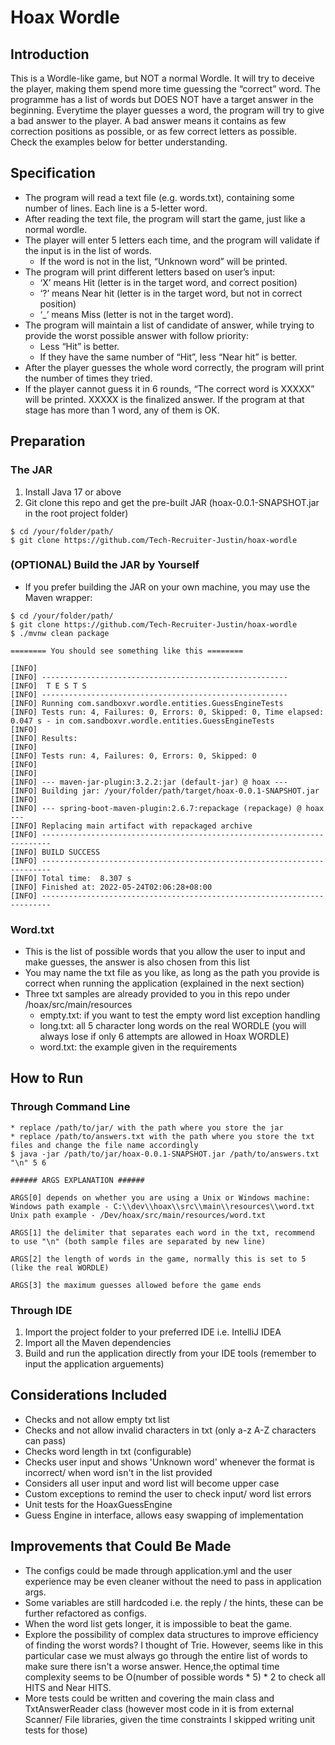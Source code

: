 # Hoax Wordle

## Introduction
This is a Wordle-like game, but NOT a normal Wordle. It will try to deceive the player, making them spend more time guessing the “correct” word. The programme has a list of words but DOES NOT have a target answer in the beginning. Everytime the player guesses a word, the program will try to give a bad answer to the player. A bad answer means it contains as few correction positions as possible, or as few correct letters as possible. Check the examples below for better understanding.

## Specification
- The program will read a text file (e.g. words.txt), containing some number of lines. Each
line is a 5-letter word.
- After reading the text file, the program will start the game, just like a normal wordle.
- The player will enter 5 letters each time, and the program will validate if the input is in the
list of words.
  - If the word is not in the list, “Unknown word” will be printed.
- The program will print different letters based on user’s input:
  - ‘X’ means Hit (letter is in the target word, and correct position)
  - ‘?’ means Near hit (letter is in the target word, but not in correct position)
  - ‘_’ means Miss (letter is not in the target word).
- The program will maintain a list of candidate of answer, while trying to provide the worst possible answer with follow priority:
  - Less “Hit” is better. 
  - If they have the same number of “Hit”, less “Near hit” is better.
- After the player guesses the whole word correctly, the program will print the number of
times they tried.
- If the player cannot guess it in 6 rounds, “The correct word is XXXXX” will be
printed. XXXXX is the finalized answer. If the program at that stage has more than 1 word, any of them is OK.

## Preparation

### The JAR
1. Install Java 17 or above
2. Git clone this repo and get the pre-built JAR (hoax-0.0.1-SNAPSHOT.jar in the root project folder)
```
$ cd /your/folder/path/
$ git clone https://github.com/Tech-Recruiter-Justin/hoax-wordle
```

### (OPTIONAL) Build the JAR by Yourself
- If you prefer building the JAR on your own machine, you may use the Maven wrapper:
```
$ cd /your/folder/path/
$ git clone https://github.com/Tech-Recruiter-Justin/hoax-wordle
$ ./mvnw clean package

======== You should see something like this ========

[INFO] 
[INFO] -------------------------------------------------------
[INFO]  T E S T S
[INFO] -------------------------------------------------------
[INFO] Running com.sandboxvr.wordle.entities.GuessEngineTests
[INFO] Tests run: 4, Failures: 0, Errors: 0, Skipped: 0, Time elapsed: 0.047 s - in com.sandboxvr.wordle.entities.GuessEngineTests
[INFO] 
[INFO] Results:
[INFO] 
[INFO] Tests run: 4, Failures: 0, Errors: 0, Skipped: 0
[INFO] 
[INFO] 
[INFO] --- maven-jar-plugin:3.2.2:jar (default-jar) @ hoax ---
[INFO] Building jar: /your/folder/path/target/hoax-0.0.1-SNAPSHOT.jar
[INFO] 
[INFO] --- spring-boot-maven-plugin:2.6.7:repackage (repackage) @ hoax ---
[INFO] Replacing main artifact with repackaged archive
[INFO] ------------------------------------------------------------------------
[INFO] BUILD SUCCESS
[INFO] ------------------------------------------------------------------------
[INFO] Total time:  8.307 s
[INFO] Finished at: 2022-05-24T02:06:28+08:00
[INFO] ------------------------------------------------------------------------

```

### Word.txt
- This is the list of possible words that you allow the user to input and make guesses, the answer is also chosen from this list
- You may name the txt file as you like, as long as the path you provide is correct when running the application (explained in the next section)
- Three txt samples are already provided to you in this repo under /hoax/src/main/resources
  - empty.txt: if you want to test the empty word list exception handling
  - long.txt: all 5 character long words on the real WORDLE (you will always lose if only 6 attempts are allowed in Hoax WORDLE)
  - word.txt: the example given in the requirements

## How to Run

### Through Command Line

```
* replace /path/to/jar/ with the path where you store the jar
* replace /path/to/answers.txt with the path where you store the txt files and change the file name accordingly
$ java -jar /path/to/jar/hoax-0.0.1-SNAPSHOT.jar /path/to/answers.txt "\n" 5 6

###### ARGS EXPLANATION ######

ARGS[0] depends on whether you are using a Unix or Windows machine:
Windows path example - C:\\dev\\hoax\\src\\main\\resources\\word.txt
Unix path example - /Dev/hoax/src/main/resources/word.txt

ARGS[1] the delimiter that separates each word in the txt, recommend to use "\n" (both sample files are separated by new line)

ARGS[2] the length of words in the game, normally this is set to 5 (like the real WORDLE)

ARGS[3] the maximum guesses allowed before the game ends
```

### Through IDE
1. Import the project folder to your preferred IDE i.e. IntelliJ IDEA
2. Import all the Maven dependencies
3. Build and run the application directly from your IDE tools (remember to input the application arguements)

## Considerations Included
- Checks and not allow empty txt list
- Checks and not allow invalid characters in txt (only a-z A-Z characters can pass)
- Checks word length in txt (configurable)
- Checks user input and shows 'Unknown word' whenever the format is incorrect/ when word isn't in the list provided
- Considers all user input and word list will become upper case
- Custom exceptions to remind the user to check input/ word list errors
- Unit tests for the HoaxGuessEngine
- Guess Engine in interface, allows easy swapping of implementation

## Improvements that Could Be Made
- The configs could be made through application.yml and the user experience may be even cleaner without the need to pass in application args.
- Some variables are still hardcoded i.e. the reply / the hints, these can be further refactored as configs.
- When the word list gets longer, it is impossible to beat the game.
- Explore the possibility of complex data structures to improve efficiency of finding the worst words? I thought of Trie. However, seems like in this particular case we must always go through the entire list of words to make sure there isn't a worse answer. Hence,the optimal time complexity seems to be O(number of possible words * 5) * 2 to check all HITS and Near HITS.
- More tests could be written and covering the main class and TxtAnswerReader class (however most code in it is from external Scanner/ File libraries, given the time constraints I skipped writing unit tests for those)
